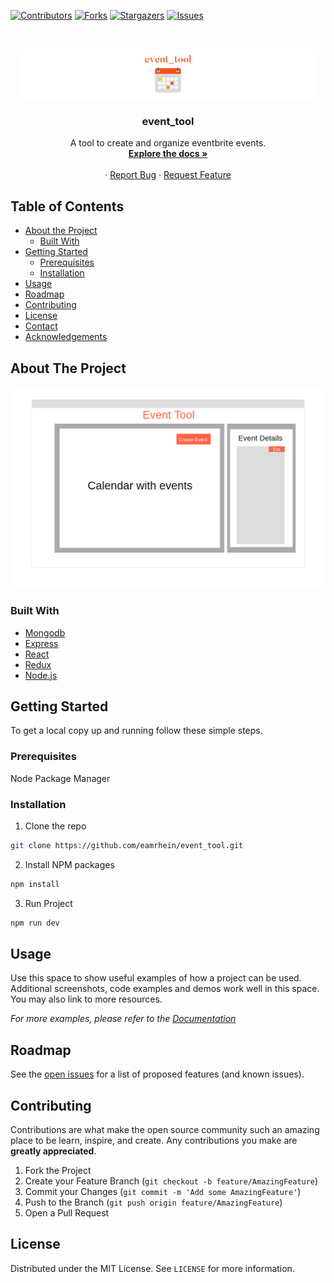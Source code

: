 [![Contributors][contributors-shield]][contributors-url]
[![Forks][forks-shield]][forks-url]
[![Stargazers][stars-shield]][stars-url]
[![Issues][issues-shield]][issues-url]



<!-- PROJECT LOGO -->
<br />
<p align="center">
  <a href="https://github.com/eamrhein/event_tool">
    <img src="images/logo_size.jpg" alt="Logo" width="480" height="80">
  </a>

  <h3 align="center">event_tool</h3>

  <p align="center">
    A tool to create and organize eventbrite events.
    <br />
    <a href="https://github.com/eamrhein/event_tool/wiki"><strong>Explore the docs »</strong></a>
    <br />
    <br />
<!--     <a href="https://github.com/eamrhein/event_tool">View Demo</a> -->
    ·
    <a href="https://github.com/eamrhein/event_tool/issues">Report Bug</a>
    ·
    <a href="https://github.com/eamrhein/event_tool/issues">Request Feature</a>
  </p>
</p>



<!-- TABLE OF CONTENTS -->
## Table of Contents

* [About the Project](#about-the-project)
  * [Built With](#built-with)
* [Getting Started](#getting-started)
  * [Prerequisites](#prerequisites)
  * [Installation](#installation)
* [Usage](#usage)
* [Roadmap](#roadmap)
* [Contributing](#contributing)
* [License](#license)
* [Contact](#contact)
* [Acknowledgements](#acknowledgements)



<!-- ABOUT THE PROJECT -->
## About The Project

[![Product Name Screen Shot][product-screenshot]](https://example.com)

### Built With

* [Mongodb](https://www.mongodb.com/)
* [Express](https://expressjs.com/)
* [React](https://reactjs.org/)
* [Redux](https://redux.js.org/)
* [Node.js](https://nodejs.org/en/)


<!-- GETTING STARTED -->
## Getting Started

To get a local copy up and running follow these simple steps.

### Prerequisites

Node Package Manager

### Installation
 
1. Clone the repo
```sh
git clone https://github.com/eamrhein/event_tool.git
```
2. Install NPM packages
```sh
npm install
```
3. Run Project
```sh
npm run dev
```

<!-- USAGE EXAMPLES -->
## Usage

Use this space to show useful examples of how a project can be used. Additional screenshots, code examples and demos work well in this space. You may also link to more resources.

_For more examples, please refer to the [Documentation](https://example.com)_



<!-- ROADMAP -->
## Roadmap

See the [open issues](https://github.com/github_username/repo/issues) for a list of proposed features (and known issues).



<!-- CONTRIBUTING -->
## Contributing

Contributions are what make the open source community such an amazing place to be learn, inspire, and create. Any contributions you make are **greatly appreciated**.

1. Fork the Project
2. Create your Feature Branch (`git checkout -b feature/AmazingFeature`)
3. Commit your Changes (`git commit -m 'Add some AmazingFeature'`)
4. Push to the Branch (`git push origin feature/AmazingFeature`)
5. Open a Pull Request



<!-- LICENSE -->
## License

Distributed under the MIT License. See `LICENSE` for more information.

<!-- MARKDOWN LINKS & IMAGES -->
<!-- https://www.markdownguide.org/basic-syntax/#reference-style-links -->
[contributors-shield]: https://img.shields.io/github/contributors/eamrhein/event_tool.svg?style=flat-square
[contributors-url]: https://github.com/eamrhein/event_tool/graphs/contributors
[forks-shield]: https://img.shields.io/github/forks/eamrhein/event_tool.svg?style=flat-square
[forks-url]: https://github.com/eamrhein/event_tool/network/members
[stars-shield]: https://img.shields.io/github/stars/eamrhein/event_tool.svg?style=flat-square
[stars-url]: https://github.com/eamrhein/event_tool/stargazers
[issues-shield]: https://img.shields.io/github/issues/eamrhein/event_tool.svg?style=flat-square
[issues-url]: https://github.com/eamrhein/event_tool/issues
[license-shield]: https://img.shields.io/github/license/eamrhein/event_tool.svg?style=flat-square
[license-url]: https://github.com/eamrhein/event_tool/blob/master/LICENSE.txt
[linkedin-shield]: https://img.shields.io/badge/-LinkedIn-black.svg?style=flat-square&logo=linkedin&colorB=555
[linkedin-url]: https://linkedin.com/in/eamrhein
[product-screenshot]: images/Homepage.png
